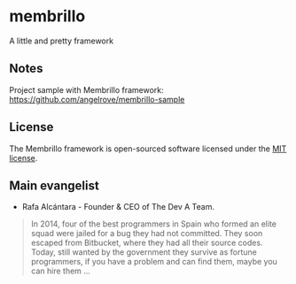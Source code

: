 # membrillo

A little and pretty framework

## Notes

Project sample with Membrillo framework: https://github.com/angelrove/membrillo-sample

## License

The Membrillo framework is open-sourced software licensed under the [MIT license](https://opensource.org/licenses/MIT).

## Main evangelist

- Rafa Alcántara - Founder & CEO of The Dev A Team.

> In 2014, four of the best programmers in Spain who formed an elite squad were jailed for a bug they had not committed. They soon escaped from Bitbucket, where they had all their source codes. Today, still wanted by the government they survive as fortune programmers, if you have a problem and can find them, maybe you can hire them ...
